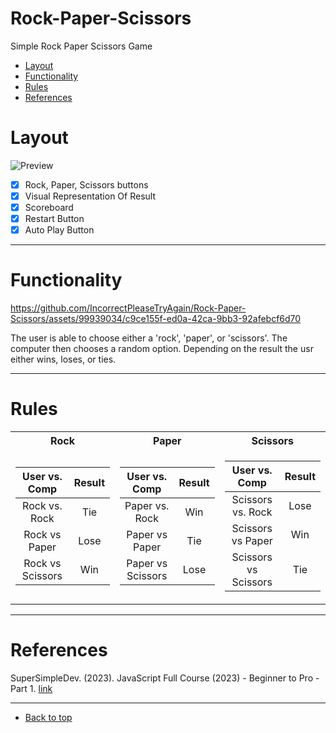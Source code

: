 # Rock-Paper-Scissors
Simple Rock Paper Scissors Game
* [Layout](#layout)
* [Functionality](#functionality)
* [Rules](#rules)
* [References](#references)

# Layout
![Preview](https://github.com/IncorrectPleaseTryAgain/Rock-Paper-Scissors/assets/99939034/d1d4e165-0d34-42c2-8abb-ee944f0b77c5)

- [x] Rock, Paper, Scissors buttons
- [x] Visual Representation Of Result
- [x] Scoreboard
- [x] Restart Button
- [x] Auto Play Button

----

# Functionality
https://github.com/IncorrectPleaseTryAgain/Rock-Paper-Scissors/assets/99939034/c9ce155f-ed0a-42ca-9bb3-92afebcf6d70

<p>The user is able to choose either a 'rock', 'paper', or 'scissors'. The computer then chooses a random option. Depending on the result the usr either wins, loses, or ties.</p>

----

# Rules
<table>
<tr><th>Rock</th><th>Paper</th><th>Scissors</th></tr>
<tr><td>

| User vs. Comp | Result |
| :---: | :---: |
| Rock vs. Rock | Tie |
| Rock vs Paper | Lose |
| Rock vs Scissors | Win |

</td><td>

| User vs. Comp | Result |
| :---: | :---: |
| Paper vs. Rock | Win |
| Paper vs Paper | Tie |
| Paper vs Scissors | Lose |

</td><td>

 | User vs. Comp | Result |
| :---: | :---: |
| Scissors vs. Rock | Lose |
| Scissors vs Paper | Win |
| Scissors vs Scissors | Tie |
  
</td></tr> </table>

----

# References

SuperSimpleDev. (2023). JavaScript Full Course (2023) - Beginner to Pro - Part 1. [link](https://www.youtube.com/watch?v=SBmSRK3feww)

---

* [Back to top](#rock-paper-scissors)
